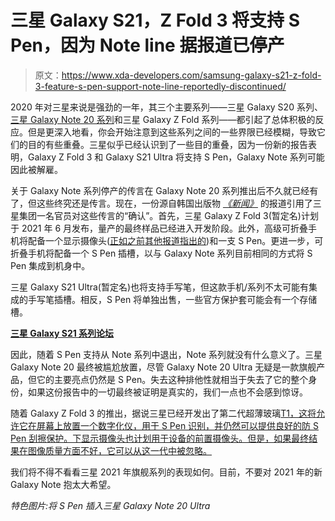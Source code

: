 # 三星 Galaxy S21，Z Fold 3 将支持 S Pen，因为 Note line 据报道已停产

> 原文：<https://www.xda-developers.com/samsung-galaxy-s21-z-fold-3-feature-s-pen-support-note-line-reportedly-discontinued/>

2020 年对三星来说是强劲的一年，其三个主要系列——三星 Galaxy S20 系列、[三星 Galaxy Note 20 系列](https://www.xda-developers.com/samsung-galaxy-note-20/)和三星 Galaxy Z Fold 系列——都引起了总体积极的反应。但是更深入地看，你会开始注意到这些系列之间的一些界限已经模糊，导致它们的目的有些重叠。三星似乎已经认识到了一些目的重叠，因为一份新的报告表明，Galaxy Z Fold 3 和 Galaxy S21 Ultra 将支持 S Pen，Galaxy Note 系列可能因此被解雇。

关于 Galaxy Note 系列停产的传言在 Galaxy Note 20 系列推出后不久就已经有了，但这些终究还是传言。现在，一份源自韩国出版物 [*《新闻》*](https://www.ajunews.com/view/20201122092719480) 的报道引用了三星集团一名官员对这些传言的“确认”。首先，三星 Galaxy Z Fold 3(暂定名)计划于 2021 年 6 月发布，量产的最终样品已经进入开发阶段。此外，高级可折叠手机将配备一个显示摄像头([正如之前其他报道指出的](https://www.xda-developers.com/samsung-galaxy-z-fold-3-under-display-camera/))和一支 S Pen。更进一步，可折叠手机将配备一个 S Pen 插槽，以与 Galaxy Note 系列目前相同的方式将 S Pen 集成到机身中。

三星 Galaxy S21 Ultra(暂定名)也将支持手写笔，但这款手机/系列不太可能有集成的手写笔插槽。相反，S Pen 将单独出售，一些官方保护套可能会有一个存储槽。

**[三星 Galaxy S21 系列论坛](https://forum.xda-developers.com/galaxy-s21)**

因此，随着 S Pen 支持从 Note 系列中退出，Note 系列就没有什么意义了。三星 Galaxy Note 20 最终被尴尬放置，尽管 Galaxy Note 20 Ultra 无疑是一款旗舰产品，但它的主要亮点仍然是 S Pen。失去这种排他性就相当于失去了它的整个身份，如果这份报告中的一切最终被证明是真实的，我们一点也不会感到惊讶。

随着 Galaxy Z Fold 3 的推出，据说三星已经开发出了第二代超薄玻璃[T1，这将允许它在屏幕上放置一个数字化仪，用于 S Pen 识别，并仍然可以提供良好的防 S Pen 刮擦保护。下显示摄像头也计划用于设备的前置摄像头。但是，如果最终结果在图像质量方面不好，它可以从这一代中被忽略。](https://www.xda-developers.com/samsungs-ultra-thin-glass-scratches-easily-galaxy-z-flip-durability-test/)

我们将不得不看看三星 2021 年旗舰系列的表现如何。目前，不要对 2021 年的新 Galaxy Note 抱太大希望。

*特色图片:将 S Pen 插入三星 Galaxy Note 20 Ultra*